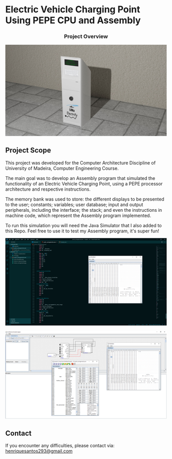 # Electric Vehicle Charging Point Using PEPE CPU and Assembly

<p align="center">
    <h3 align="center">Project Overview</h3>
</p>

![Image description](https://github.com/PedroSousa97/PepeCPU-Assembly-EVCarCharger/blob/main/Reame_Images/posto_final.jpg)


## Project Scope

This project was developed for the Computer Architecture Discipline of University of Madeira, Computer Engineering Course.

The main goal was to develop an Assembly program that simulated the functionality of an Electric Vehicle Charging Point, using a PEPE processor architecture and respective instructions.

The memory bank was used to store: the different displays to be presented to the user; constants; variables; user database; input and output peripherals, including the interface; the stack; and even the instructions in machine code, which represent the Assembly program implemented.

To run this simulation you will need the Java Simulator that I also added to this Repo. Feel free to use it to test my Assembly program, it's super fun!

![Image description](https://github.com/PedroSousa97/PepeCPU-Assembly-EVCarCharger/blob/main/Reame_Images/print_editor.png)

![Image description](https://github.com/PedroSousa97/PepeCPU-Assembly-EVCarCharger/blob/main/Reame_Images/print_simulador.png)


## Contact

If you encounter any difficulties, please contact via: henriquesantos293@gmail.com
